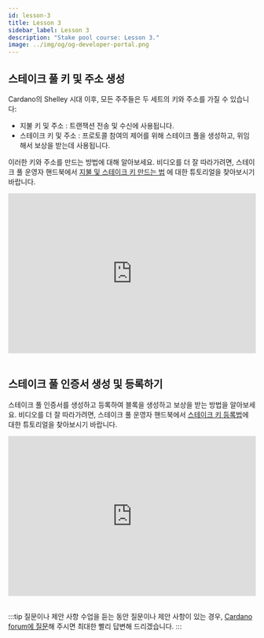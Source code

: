 ```yaml
---
id: lesson-3
title: Lesson 3
sidebar_label: Lesson 3
description: "Stake pool course: Lesson 3."
image: ../img/og/og-developer-portal.png
---
```


## 스테이크 풀 키 및 주소 생성

Cardano의 Shelley 시대 이후, 모든 주주들은 두 세트의 키와 주소를 가질 수 있습니다:

* 지불 키 및 주소 : 트랜잭션 전송 및 수신에 사용됩니다.
* 스테이크 키 및 주소 : 프로토콜 참여의 제어를 위해 스테이크 풀을 생성하고, 위임해서 보상을 받는데 사용됩니다.

이러한 키와 주소를 만드는 방법에 대해 알아보세요. 비디오를 더 잘 따라가려면, 스테이크 풀 운영자 핸드북에서 [지불 및 스테이크 키 만드는 법](/docs/stake-pool-course/handbook/create-stake-pool-keys) 에 대한 튜토리얼을 찾아보시기 바랍니다.

<iframe width="100%" height="325" src="https://www.youtube.com/embed/GgLjH3CfGhc" frameborder="0" allow="accelerometer; autoplay; clipboard-write; encrypted-media; gyroscope; picture-in-picture; fullscreen;"></iframe>
<br/><br/>


## 스테이크 풀 인증서 생성 및 등록하기

스테이크 풀 인증서를 생성하고 등록하여 블록을 생성하고 보상을 받는 방법을 알아보세요. 비디오를 더 잘 따라가려면, 스테이크 풀 운영자 핸드북에서 [스테이크 키 등록법](/docs/stake-pool-course/handbook/register-stake-keys)에 대한 튜토리얼을 찾아보시기 바랍니다.

<iframe width="100%" height="325" src="https://www.youtube.com/embed/fpuyapPzYWQ" frameborder="0" allow="accelerometer; autoplay; clipboard-write; encrypted-media; gyroscope; picture-in-picture; fullscreen;"></iframe>
<br/><br/>

:::tip 질문이나 제안 사항
수업을 듣는 동안 질문이나 제안 사항이 있는 경우, [Cardano forum에 질문](https://forum.cardano.org/c/staking-delegation/setup-a-stake-pool/158)해 주시면 최대한 빨리 답변해 드리겠습니다.
:::
